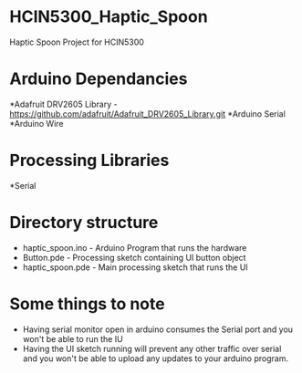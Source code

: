 # HCIN5300_Haptic_Spoon
Haptic Spoon Project for HCIN5300 

# Arduino Dependancies
*Adafruit DRV2605 Library - https://github.com/adafruit/Adafruit_DRV2605_Library.git
*Arduino Serial
*Arduino Wire

# Processing Libraries
*Serial

# Directory structure
* haptic_spoon.ino - Arduino Program that runs the hardware
* Button.pde - Processing sketch containing UI button object
* haptic_spoon.pde - Main processing sketch that runs the UI

# Some things to note
* Having serial monitor open in arduino consumes the Serial port and you won't be able to run the IU
* Having the UI sketch running will prevent any other traffic over serial and you won't be able to upload any updates to your arduino program.
